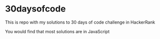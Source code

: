 # 30daysofcode
This is repo with my solutions to 30 days of code challenge in HackerRank

You would find that most solutions are in JavaScript

